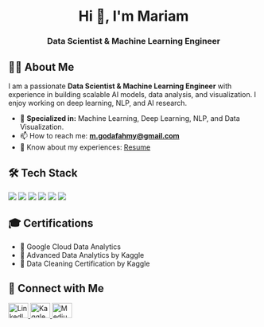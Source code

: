 <h1 align="center">Hi 👋, I'm Mariam</h1>
<h3 align="center">Data Scientist & Machine Learning Engineer</h3>

## 👩‍💻 About Me  
I am a passionate **Data Scientist & Machine Learning Engineer** with experience in building scalable AI models, data analysis, and visualization. I enjoy working on deep learning, NLP, and AI research.   

- 🚀 **Specialized in:** Machine Learning, Deep Learning, NLP, and Data Visualization.
- 📫 How to reach me: **m.godafahmy@gmail.com**  
- 📄 Know about my experiences: [Resume](https://drive.google.com/file/d/1ZbNmkpMZ3hwrQosVDxCDQCItsBSjrJ1U/view?usp=drive_link)  

## 🛠️ Tech Stack  
<p align="left">  
    <img src="https://img.shields.io/badge/Python-3776AB?style=for-the-badge&logo=python&logoColor=white" />  
    <img src="https://img.shields.io/badge/TensorFlow-FF6F00?style=for-the-badge&logo=tensorflow&logoColor=white" />  
    <img src="https://img.shields.io/badge/PyTorch-EE4C2C?style=for-the-badge&logo=pytorch&logoColor=white" />  
    <img src="https://img.shields.io/badge/SQL-4479A1?style=for-the-badge&logo=postgresql&logoColor=white" />  
    <img src="https://img.shields.io/badge/OpenCV-5C3EE8?style=for-the-badge&logo=opencv&logoColor=white" />  
    <img src="https://img.shields.io/badge/Flask-000000?style=for-the-badge&logo=flask&logoColor=white" />  
</p>  


## 🎓 Certifications  
- 🏅 Google Cloud Data Analytics  
- 🏅 Advanced Data Analytics by Kaggle  
- 🏅 Data Cleaning Certification by Kaggle  

## 🔗 Connect with Me  
<p align="left">
    <a href="https://www.linkedin.com/in/mariamgoda/" target="_blank"> <img src="https://raw.githubusercontent.com/rahuldkjain/github-profile-readme-generator/master/src/images/icons/Social/linked-in-alt.svg" alt="LinkedIn" height="30" width="40" /> </a>
    <a href="https://www.kaggle.com/mariammohamedgoda" target="_blank"> <img src="https://raw.githubusercontent.com/rahuldkjain/github-profile-readme-generator/master/src/images/icons/Social/kaggle.svg" alt="Kaggle" height="30" width="40" /> </a>
    <a href="https://medium.com/@s-mariam.goda" target="_blank"> <img src="https://raw.githubusercontent.com/rahuldkjain/github-profile-readme-generator/master/src/images/icons/Social/medium.svg" alt="Medium" height="30" width="40" /> </a>
</p>
